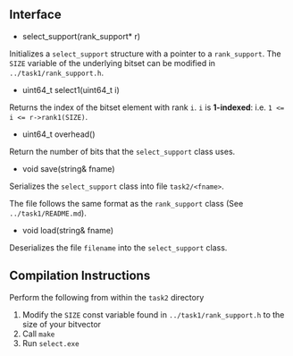 ## Interface

* select_support(rank_support* r)

Initializes a `select_support` structure with a pointer to a `rank_support`.
The `SIZE` variable of the underlying bitset can be modified in `../task1/rank_support.h`.

* uint64_t select1(uint64_t i)

Returns the index of the bitset element with rank `i`. `i` is **1-indexed**: i.e. `1 <= i <= r->rank1(SIZE)`.

* uint64_t overhead()

Return the number of bits that the `select_support` class uses.

* void save(string& fname)

Serializes the `select_support` class into file `task2/<fname>`.

The file follows the same format as the `rank_support` class (See `../task1/README.md`).

* void load(string& fname)

Deserializes the file `filename` into the `select_support` class.

## Compilation Instructions

Perform the following from within the `task2` directory

1. Modify the `SIZE` const variable found in `../task1/rank_support.h` to the size of your bitvector
2. Call `make` 
3. Run `select.exe`